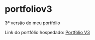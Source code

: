 # portfoliov3
3ª versão do meu portfólio

Link do portfólio hospedado: [Portfólio V3](https://wilkersonrosa.github.io/portfoliov3/)
